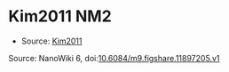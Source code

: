 <a name="material" />

# Kim2011 NM2
<script type="application/ld+json">
  {
    "@context": "https://schema.org/",
    "@type": "ChemicalSubstance",
    "@id": "https://egonw.github.io/nanowiki/nanowiki294.html#material",
    "http://purl.org/dc/terms/conformsTo":
      {
        "@type": "CreativeWork",
        "@id": "https://bioschemas.org/profiles/ChemicalSubstance/0.4-RELEASE/"
      },
    "identfier": "294",
    "name": "Kim2011 NM2",
    "url": "https://egonw.github.io/nanowiki/nanowiki294.html#material",
    "sameAs": "http://127.0.0.1/mediawiki/index.php/Special:URIResolver/Kim2011_NM2"
  }
</script>


* Source: [Kim2011](Kim2011.md)


Source: NanoWiki 6, doi:[10.6084/m9.figshare.11897205.v1](https://doi.org/10.6084/m9.figshare.11897205.v1)
